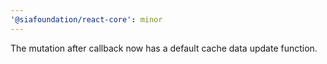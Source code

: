 ```yaml
---
'@siafoundation/react-core': minor
---
```


The mutation after callback now has a default cache data update function.
